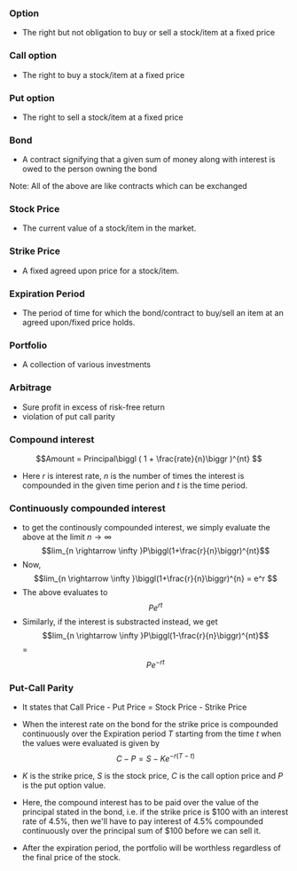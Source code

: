 ### Option
 - The right but not obligation to buy or sell a stock/item at a fixed price

### Call option
 - The right to buy a stock/item at a fixed price

### Put option
 - The right to sell a stock/item at a fixed price

### Bond
 - A contract signifying that a given sum of money along with interest is owed to the person owning the bond

Note: All of the above are like contracts which can be exchanged

### Stock Price
 - The current value of a stock/item in the market.

### Strike Price
 - A fixed agreed upon price for a stock/item.

### Expiration Period
 - The period of time for which the bond/contract to buy/sell an item at an agreed upon/fixed price holds.

### Portfolio
 - A collection of various investments

### Arbitrage
 - Sure profit in excess of risk-free return
 - violation of put call parity

### Compound interest
$$Amount = Principal\biggl ( 1 + \frac{rate}{n}\biggr )^{nt} $$
 - Here $r$ is interest rate, $n$ is the number of times the interest is compounded in the given time perion and $t$ is the time period.

### Continuously compounded interest
 - to get the continously compounded interest, we simply evaluate the above at the limit $n \rightarrow \infty$
 $$lim_{n \rightarrow \infty }P\biggl(1+\frac{r}{n}\biggr)^{nt}$$
 - Now,
  $$lim_{n \rightarrow \infty }\biggl(1+\frac{r}{n}\biggr)^{n} = e^r $$
- The above evaluates to
 $$P e^{rt}$$
 - Similarly, if the interest is substracted instead, we get
  $$lim_{n \rightarrow \infty }P\biggl(1-\frac{r}{n}\biggr)^{nt}$$
  =  $$Pe^{-rt}$$

### Put-Call Parity
 - It states that Call Price - Put Price = Stock Price - Strike Price
 - When the interest rate on the bond for the strike price is compounded continuously over the Expiration period $T$ starting from the time $t$ when the values were evaluated is given by
 $$C - P = S - Ke^{-r(T-t)}$$

 - $K$ is the strike price, $S$ is the stock price, $C$ is the call option price and $P$ is the put option value.
 - Here, the compound interest has to be paid over the value of the principal stated in the bond, i.e. if the strike price is $100 with an interest rate of 4.5%, then we'll have to pay interest of 4.5% compounded continuously over the principal sum of $100 before we can sell it.
 - After the expiration period, the portfolio will be worthless regardless of the final price of the stock. 
